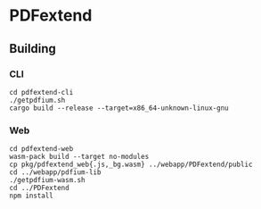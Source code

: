 # PDFextend

## Building

### CLI

```
cd pdfextend-cli
./getpdfium.sh
cargo build --release --target=x86_64-unknown-linux-gnu
```

### Web

```
cd pdfextend-web
wasm-pack build --target no-modules
cp pkg/pdfextend_web{.js,_bg.wasm} ../webapp/PDFextend/public
cd ../webapp/pdfium-lib
./getpdfium-wasm.sh
cd ../PDFextend
npm install
```

